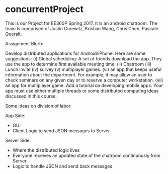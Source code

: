 # concurrentProject
This is our Project for EE360P Spring 2017. It is an android chatroom.
The team is comprised of Justin Curewitz, Kristian Wang, Chris Chen, Pascale Queralt.

Assignment Blurb:

Develop distributed applications for Android/iPhone. Here are some suggestions: (i) Global scheduling: A set of friends download the app. They use the app to determine first available meeting time. (ii) Chatroom (iii) Lunch invite (iv) survey (v) multiplayer games. (vi) an app that keeps useful information about the department. For example, it may allow an user to check seminars on any given day or to reserve a computer workstation. (vii) an app for multiplayer game. Add a tutorial on developing mobile apps. Your app must use either multiple threads or some distributed computing ideas discussed in this course.




Some ideas on division of labor

App Side:
- GUI
- Client Logic to send JSON messages to Server

Server Side:
- Where the distributed logic lives
- Everyone receives an updated state of the chatroom continuously from Server
- Logic to handle JSON and send back messages
